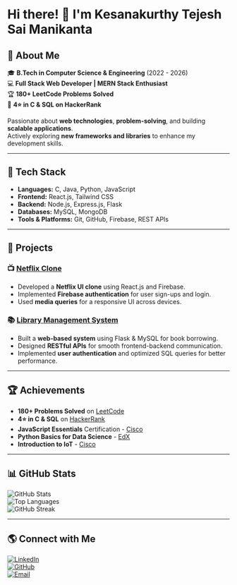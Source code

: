 

# Hi there! 👋 I'm Kesanakurthy Tejesh Sai Manikanta  

## 🚀 About Me
🎓 **B.Tech in Computer Science & Engineering** (2022 - 2026)  
💻 **Full Stack Web Developer | MERN Stack Enthusiast**  
🏆 **180+ LeetCode Problems Solved**  
🏅 **4⭐ in C & SQL on HackerRank**  

Passionate about **web technologies**, **problem-solving**, and building **scalable applications**.  
Actively exploring **new frameworks and libraries** to enhance my development skills.

---

## 🔨 Tech Stack
- **Languages:** C, Java, Python, JavaScript  
- **Frontend:** React.js, Tailwind CSS  
- **Backend:** Node.js, Express.js, Flask  
- **Databases:** MySQL, MongoDB  
- **Tools & Platforms:** Git, GitHub, Firebase, REST APIs  

---

## 📌 Projects

### 📺 [Netflix Clone](https://github.com/Tejesh916k/netflix-clone)  
- Developed a **Netflix UI clone** using React.js and Firebase.  
- Implemented **Firebase authentication** for user sign-ups and login.  
- Used **media queries** for a responsive UI across devices.  

### 📚 [Library Management System](https://github.com/Tejesh916k/Library-management-system)  
- Built a **web-based system** using Flask & MySQL for book borrowing.  
- Designed **RESTful APIs** for smooth frontend-backend communication.  
- Implemented **user authentication** and optimized SQL queries for better performance.  

---

## 🏆 Achievements
- **180+ Problems Solved** on [LeetCode](https://leetcode.com/u/Tejesh0804_k/)  
- **4⭐ in C & SQL** on [HackerRank](https://www.hackerrank.com/profile/tejeshkesanakur1)  
- **JavaScript Essentials** Certification - [Cisco](https://www.credly.com/badges/f9f1454a-6135-41d8-b363-e637a4bf0e3d/public_url)  
- **Python Basics for Data Science** - [EdX](https://courses.edx.org/certificates/5a237b512908479ea3068ce820c4b4be)  
- **Introduction to IoT** - [Cisco](https://www.credly.com/badges/3f30cc7f-19f3-42bb-b846-a347375391fd/public_url)  

---

## 📊 GitHub Stats
![GitHub Stats](https://github-readme-stats.vercel.app/api?username=Tejesh916k&show_icons=true&theme=radical)  
![Top Languages](https://github-readme-stats.vercel.app/api/top-langs/?username=Tejesh916k&layout=compact&theme=radical)  
![GitHub Streak](https://streak-stats.demolab.com?user=Tejesh916k&theme=radical)  

---

## 🌎 Connect with Me
[![LinkedIn](https://img.shields.io/badge/LinkedIn-blue?style=for-the-badge&logo=linkedin)](https://linkedin.com/in/yourprofile)  
[![GitHub](https://img.shields.io/badge/GitHub-black?style=for-the-badge&logo=github)](https://github.com/Tejesh916k)  
[![Email](https://img.shields.io/badge/Email-red?style=for-the-badge&logo=gmail)](mailto:tejeshkesanakurthy@gmail.com)  

